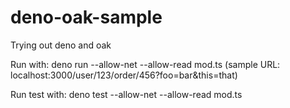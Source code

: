# deno-oak-sample
Trying out deno and oak

Run with:
deno run --allow-net --allow-read mod.ts
(sample URL: localhost:3000/user/123/order/456?foo=bar&this=that)

Run test with:
deno test --allow-net --allow-read mod.ts
